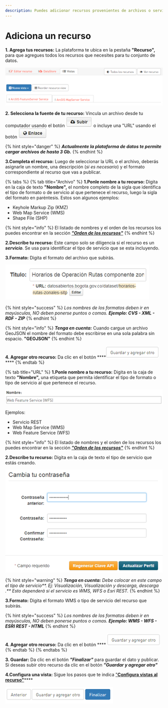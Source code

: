 ```yaml
---
description: Puedes adicionar recursos provenientes de archivos o servicios
---
```


# Adiciona un recurso

**1. Agrega tus recursos:** La plataforma te ubica en la pestaña **"Recurso",** para que agregues todos los recursos que necesites para tu conjunto de datos.

![](../.gitbook/assets/image%20%28150%29.png)

**2. Selecciona la fuente de tu recurso:** Vincula un archivo desde tu computador usando el botón ![](../.gitbook/assets/subir.JPG) o incluye una "URL" usando el botón ![](../.gitbook/assets/enlace.JPG) 

{% hint style="danger" %}
_**Actualmente la plataforma de datos te permite cargar archivos de hasta 3 Gb.**_
{% endhint %}

**3.Completa el recurso:** Luego de seleccionar la URL o el archivo, deberás asignarle un nombre, una descripción \(_si es necesario_\) y el formato correspondiente al recurso que vas a publicar.

{% tabs %}
{% tab title="Archivo" %}
**1.Ponle nombre a tu recurso:** Digita en la caja de texto **"Nombre",** el nombre completo de la sigla que identifica el tipo de formato o de servicio al que pertenece el recurso, luego la sigla del formato en paréntesis. Estos son algunos ejemplos:

* Keyhole Markup Zip \(KMZ\)
* Web Map Service \(WMS\)
* Shape File \(SHP\)

{% hint style="info" %}
El listado de nombres y el orden de los recursos los puedes encontrar en la sección [_**"Orden de los recursos"**_](https://datosbogota.gitbook.io/manual-usuario/agregar-un-conjunto-de-datos-o-dataset/orden-de-los-recursos)
{% endhint %}

**2.Describe tu recurso:** Este campo solo se diligencia si el recurso es un _**servicio**_. Se usa para identificar el tipo de servicio que se esta incluyendo.

**3.Formato:** Digita el formato del archivo que subirás.

![](../.gitbook/assets/image%20%2882%29.png)

{% hint style="success" %}
_Los nombres de los formatos deben ir en mayúsculas, NO deben ponerse puntos o comas._ _**Ejemplo: CVS - XML -  RDF - ZIP**_
{% endhint %}

{% hint style="info" %}
_**Tenga en cuenta:**_ Cuando cargue un archivo GeoJSON el nombre del formato debe escribirse en una sola palabra sin espacio. **"GEOJSON"**
{% endhint %}

**4. Agregar otro recurso:** Da clic en el botón ****![](../.gitbook/assets/guardar-y-agregar.PNG) **** 
{% endtab %}

{% tab title="URL" %}
**1.Ponle nombre a tu recurso:** Digita en la caja de texto **"Nombre",** una etiqueta que permita identificar el tipo de formato o tipo de servicio al que pertenece el recurso.

![](../.gitbook/assets/image%20%288%29.png)

Ejemplos:

* Servicio REST
* Web Map Service \(WMS\)
* Web Feature Service \(WFS\)

{% hint style="info" %}
El listado de nombres y el orden de los recursos los puedes encontrar en la sección [_**"Orden de los recursos"**_](https://datosbogota.gitbook.io/manual-usuario/agregar-un-conjunto-de-datos-o-dataset/orden-de-los-recursos)
{% endhint %}

**2.Describe tu recurso:** Digita en la caja de texto el tipo de servicio que estás creando.

![](../.gitbook/assets/image%20%2860%29.png)

{% hint style="warning" %}
_**Tenga en cuenta:** Debe colocar en este campo el tipo de servicio**. Ej: Visualización, Visualización y descarga, descarga .** Esto dependerá si el servicio es WMS, WFS o Esri REST._
{% endhint %}

**3.Formato:** Digita el formato WMS o tipo de servicio del recurso que subirás.

{% hint style="success" %}
_Los nombres de los formatos deben ir en mayúsculas, NO deben ponerse puntos o comas._ _**Ejemplo: WMS - WFS - ESRI REST - HTML**_
{% endhint %}

**4. Agregar otro recurso:** Da clic en el botón  **** ![](../.gitbook/assets/guardar-y-agregar%20%281%29.PNG) 
{% endtab %}
{% endtabs %}

**3. Guardar:** Da clic en el botón _**"Finalizar"**_ para guardar el dato y publicar. Si deseas subir otro recurso da clic en el botón _**"Guardar y agregar otro"**_

**4.Configura una vista:** Sigue los pasos que te indica ["**Configura vistas al recurso"**](https://datosbogota.gitbook.io/manual-usuario/configura-las-vistas)\*\*\*\*

![](../.gitbook/assets/image%20%2819%29.png)




